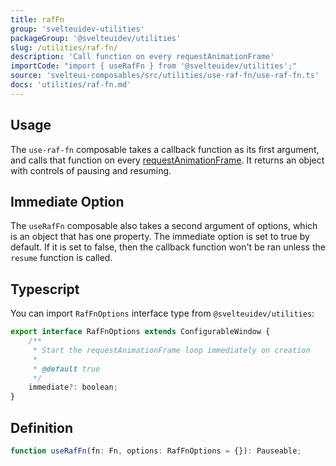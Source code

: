 ```yaml
---
title: rafFn
group: 'svelteuidev-utilities'
packageGroup: '@svelteuidev/utilities'
slug: /utilities/raf-fn/
description: 'Call function on every requestAnimationFrame'
importCode: "import { useRafFn } from '@svelteuidev/utilities';"
source: 'svelteui-composables/src/utilities/use-raf-fn/use-raf-fn.ts'
docs: 'utilities/raf-fn.md'
---
```


<script lang='ts'>
    import { ComposableDemos, Demo } from "@svelteuidev/demos";
</script>

## Usage

The `use-raf-fn` composable takes a callback function as its first argument, and calls that function on every [requestAnimationFrame](https://developer.mozilla.org/en-US/docs/Web/API/window/requestAnimationFrame). It returns an object with controls of pausing and resuming.

<Demo demo={ComposableDemos.useRafFnDemo.usage} />

## Immediate Option

The `useRafFn` composable also takes a second argument of options, which is an object that has one property. The immediate option is set to true by default. If it is set to false, then the callback function won't be ran unless the `resume` function is called.

<Demo demo={ComposableDemos.useRafFnDemo.options} />

## Typescript

You can import `RafFnOptions` interface type from `@svelteuidev/utilities`:

```js
export interface RafFnOptions extends ConfigurableWindow {
	/**
	 * Start the requestAnimationFrame loop immediately on creation
	 *
	 * @default true
	 */
	immediate?: boolean;
}
```

## Definition

```js
function useRafFn(fn: Fn, options: RafFnOptions = {}): Pauseable;
```
